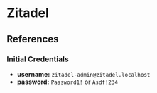 # Zitadel

## References

### Initial Credentials

- **username:** `zitadel-admin@zitadel.localhost`
- **password:** `Password1!` or `Asdf!234`
